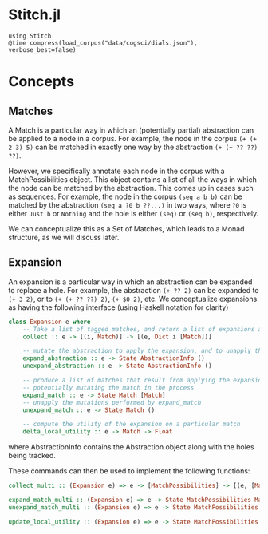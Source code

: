 # Stitch.jl

```
using Stitch
@time compress(load_corpus("data/cogsci/dials.json"), verbose_best=false)
```

# Concepts

## Matches

A Match is a particular way in which an (potentially partial) abstraction can be applied to a node in a corpus. For example, 
the node in the corpus `(+ (+ 2 3) 5)` can be matched in exactly one way by the abstraction `(+ (+ ?? ??) ??)`.

However, we specifically annotate each node in the corpus with a MatchPossibilities object. This object contains a list of all the ways in which the node can be matched by the abstraction. This comes up in cases such as sequences. For example, the node in the corpus `(seq a b b)` can be matched by the
abstraction `(seq a ?0 b ??...)` in two ways, where `?0` is either `Just b` or `Nothing` and the hole is either `(seq)` or `(seq b)`, respectively.

We can conceptualize this as a Set of Matches, which leads to a Monad structure, as we will discuss later.

## Expansion

An expansion is a particular way in which an abstraction can be expanded to replace a hole. For example, the abstraction `(+ ?? 2)` can be expanded to `(+ 3 2)`, or to `(+ (+ ?? ??) 2)`, `(+ $0 2)`, etc. We conceptualize expansions as having the following interface (using Haskell notation for clarity)

```haskell
class Expansion e where
    -- Take a list of tagged matches, and return a list of expansions along with the matches that the expansion applies to
    collect :: e -> [(i, Match)] -> [(e, Dict i [Match])]

    -- mutate the abstraction to apply the expansion, and to unapply the expansion
    expand_abstraction :: e -> State AbstractionInfo ()
    unexpand_abstraction :: e -> State AbstractionInfo ()

    -- produce a list of matches that result from applying the expansion to a particular match
    -- potentially mutating the match in the process
    expand_match :: e -> State Match [Match]
    -- unapply the mutations performed by expand_match
    unexpand_match :: e -> State Match ()

    -- compute the utility of the expansion on a particular match
    delta_local_utility :: e -> Match -> Float
```

where AbstractionInfo contains the Abstraction object along with the holes being tracked.

These commands can then be used to implement the following functions:

```haskell
collect_multi :: (Expansion e) => e -> [MatchPossibilities] -> [(e, [MatchPossibilities])]

expand_match_multi :: (Expansion e) => e -> State MatchPossibilities MatchPossibilities
unexpand_match_multi :: (Expansion e) => e -> State MatchPossibilities ()

update_local_utility :: (Expansion e) => e -> State MatchPossibilities ()
```